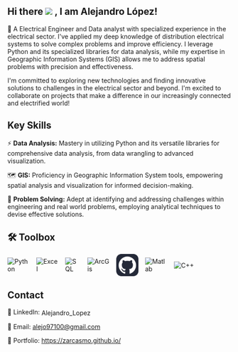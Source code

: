 ## Hi there <img src="https://user-images.githubusercontent.com/74038190/214644152-52f47eb3-5e31-4f47-8758-05c9468d5596.gif" width="30px"> , I am Alejandro López! 

 🔌 A Electrical Engineer and Data analyst  with specialized experience in the electrical sector. I've applied my deep knowledge of distribution electrical systems to solve complex problems and improve efficiency. I leverage Python and its specialized libraries for data analysis, while my expertise in Geographic Information Systems (GIS) allows me to address spatial problems with precision and effectiveness.

I'm committed to exploring new technologies and finding innovative solutions to challenges in the electrical sector and beyond. I'm excited to collaborate on projects that make a difference in our increasingly connected and electrified world!

 ## Key Skills
 
 ⚡ **Data Analysis:** Mastery in utilizing Python and its versatile libraries for comprehensive data analysis, from data wrangling to advanced visualization.

 🗺️ **GIS:** Proficiency in Geographic Information System tools, empowering spatial analysis and visualization for informed decision-making.

 🧰 **Problem Solving:** Adept at identifying and addressing challenges within engineering and real world problems, employing analytical techniques to devise effective solutions.


## 🛠️ Toolbox

<div style="display: flex; flex-wrap: wrap; align-items: center;">
  <img src="https://user-images.githubusercontent.com/25181517/183423507-c056a6f9-1ba8-4312-a350-19bcbc5a8697.png" alt="Python" width="50px" style="margin-right: 15px;"/>
  <img src="https://upload.wikimedia.org/wikipedia/commons/thumb/3/34/Microsoft_Office_Excel_%282019%E2%80%93present%29.svg/1101px-Microsoft_Office_Excel_%282019%E2%80%93present%29.svg.png" alt="Excel" width="50px" style="margin-right: 15px;"/>
  <img src="https://symbols.getvecta.com/stencil_28/61_sql-database-generic.90b41636a8.svg" alt="SQL" width="35px" style="margin-right: 15px;"/>
  <img src="https://upload.wikimedia.org/wikipedia/commons/thumb/d/df/ArcGIS_logo.png/800px-ArcGIS_logo.png" alt="ArcGis" width="50px" style="margin-right: 15px;"/>
  <img src="https://raw.githubusercontent.com/tandpfun/skill-icons/main/icons/Github-Dark.svg" alt="Github" width="50px" style="margin-right: 15px;"/>
  <img src="https://user-images.githubusercontent.com/25181517/192106593-610ee31c-995e-4f24-b8e1-0f18eead6fae.png" alt="Matlab" width="50px" style="margin-right: 15px;"/>
  <img src="https://user-images.githubusercontent.com/25181517/192106073-90fffafe-3562-4ff9-a37e-c77a2da0ff58.png" alt="C++" width="50px"/>
</div>


## Contact

🔗 LinkedIn: <a href="https://www.linkedin.com/in/alejandro-lopez-aguirre-421b7b1b1" target="_blank" style="text-decoration: none; display: inline-block; vertical-align: middle;" title="www.linkedin.com/in/alejandro-lopez-aguirre-421b7b1b1">Alejandro_Lopez</a>

📧 Email: alejo97100@gmail.com

📒 Portfolio: https://zarcasmo.github.io/
 
<!--
**Zarcasmo/Zarcasmo** is a ✨ _special_ ✨ repository because its `README.md` (this file) appears on your GitHub profile.

Here are some ideas to get you started:

- 🔭 I’m currently working on ...
- 🌱 I’m currently learning ...
- 👯 I’m looking to collaborate on ...
- 🤔 I’m looking for help with ...
- 💬 Ask me about ...
- 📫 How to reach me: ...
- 😄 Pronouns: ...
- ⚡ Fun fact: ...
-->
